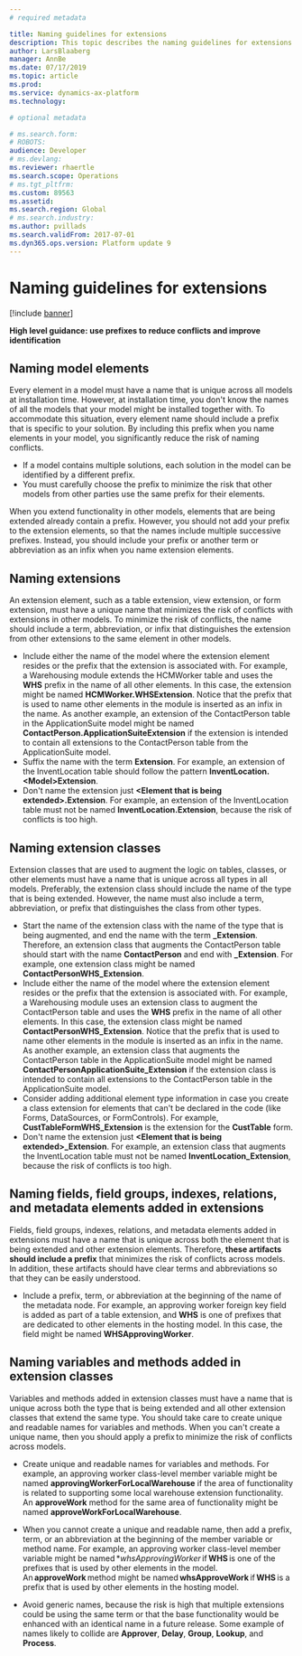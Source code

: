 ```yaml
---
# required metadata

title: Naming guidelines for extensions
description: This topic describes the naming guidelines for extensions. Artifacts added via extension must have a name that is unique across all models at installation time. 
author: LarsBlaaberg
manager: AnnBe
ms.date: 07/17/2019
ms.topic: article
ms.prod: 
ms.service: dynamics-ax-platform
ms.technology: 

# optional metadata

# ms.search.form: 
# ROBOTS: 
audience: Developer
# ms.devlang: 
ms.reviewer: rhaertle
ms.search.scope: Operations
# ms.tgt_pltfrm: 
ms.custom: 89563
ms.assetid: 
ms.search.region: Global
# ms.search.industry: 
ms.author: pvillads
ms.search.validFrom: 2017-07-01
ms.dyn365.ops.version: Platform update 9
---
```


# Naming guidelines for extensions

[!include [banner](../includes/banner.md)]

**High level guidance: use prefixes to reduce conflicts and improve identification**

## Naming model elements
Every element in a model must have a name that is unique across all models at installation time. However, at installation time, you don't know the names of all the models that your model might be installed together with. To accommodate this situation, every element name should include a prefix that is specific to your solution. By including this prefix when you name elements in your model, you significantly reduce the risk of naming conflicts.

+ If a model contains multiple solutions, each solution in the model can be identified by a different prefix. 
+ You must carefully choose the prefix to minimize the risk that other models from other parties use the same prefix for their elements.

When you extend functionality in other models, elements that are being extended already contain a prefix. However, you should not add your prefix to the extension elements, so that the names include multiple successive prefixes. Instead, you should include your prefix or another term or abbreviation as an infix when you name extension elements.

## Naming extensions

An extension element, such as a table extension, view extension, or form extension, must have a unique name that minimizes the risk of conflicts with extensions in other models. To minimize the risk of conflicts, the name should include a term, abbreviation, or infix that distinguishes the extension from other extensions to the same element in other models.

+ Include either the name of the model where the extension element resides or the prefix that the extension is associated with. For example, a Warehousing module extends the HCMWorker table and uses the **WHS** prefix in the name of all other elements. In this case, the extension might be named **HCMWorker.WHSExtension**. Notice that the prefix that is used to name other elements in the module is inserted as an infix in the name. As another example, an extension of the ContactPerson table in the ApplicationSuite model might be named **ContactPerson.ApplicationSuiteExtension** if the extension is intended to contain all extensions to the ContactPerson table from the ApplicationSuite model.
+ Suffix the name with the term **Extension**. For example, an extension of the InventLocation table should follow the pattern **InventLocation.&lt;Model&gt;Extension**.
+ Don't name the extension just **&lt;Element that is being extended&gt;.Extension**. For example, an extension of the InventLocation table must not be named **InventLocation.Extension**, because the risk of conflicts is too high.

## Naming extension classes

Extension classes that are used to augment the logic on tables, classes, or other elements must have a name that is unique across all types in all models. Preferably, the extension class should include the name of the type that is being extended. However, the name must also include a term, abbreviation, or prefix that distinguishes the class from other types.

+ Start the name of the extension class with the name of the type that is being augmented, and end the name with the term **\_Extension**.
Therefore, an extension class that augments the ContactPerson table should start with the name **ContactPerson** and end with **\_Extension**. For example, one extension class might be named **ContactPersonWHS\_Extension**.
+ Include either the name of the model where the extension element resides or the prefix that the extension is associated with. For example, a Warehousing module uses an extension class to augment the ContactPerson table and uses the **WHS** prefix in the name of all other elements. In this case, the extension class might be named **ContactPersonWHS\_Extension**. Notice that the prefix that is used to name other elements in the module is inserted as an infix in the name. As another example, an extension class that augments the ContactPerson table in the ApplicationSuite model might be named **ContactPersonApplicationSuite\_Extension** if the extension class is intended to contain all extensions to the ContactPerson table in the ApplicationSuite model.
+ Consider adding additional element type information in case you create a class extension for elements that can't be declared in the code (like Forms, DataSources, or FormControls). For example, **CustTableFormWHS\_Extension** is the extension for the **CustTable** form.
+ Don't name the extension just **&lt;Element that is being extended&gt;\_Extension**. For example, an extension class that augments the InventLocation table must not be named **InventLocation\_Extension**, because the risk of conflicts is too high.

## Naming fields, field groups, indexes, relations, and metadata elements added in extensions

Fields, field groups, indexes, relations, and metadata elements added in extensions must have a name that is unique across both the element that is being extended and other extension elements. Therefore, **these artifacts should include a prefix** that minimizes the risk of conflicts across models. In addition, these artifacts should have clear terms and abbreviations so that they can be easily understood. 

+ Include a prefix, term, or abbreviation at the beginning of the name of the metadata node. For example, an approving worker foreign key field is added as part of a table extension, and **WHS** is one of prefixes that are dedicated to other elements in the hosting model. In this case, the field might be named **WHSApprovingWorker**.

## Naming variables and methods added in extension classes

Variables and methods added in extension classes must have a name that is unique across both the type that is being extended and all other extension classes that extend the same type. You should take care to create unique and readable names for variables and methods. When you can't create a unique name, then you should apply a prefix to minimize the risk of conflicts across models. 

+ Create unique and readable names for variables and methods. For example, an approving worker class-level member variable might be named **approvingWorkerForLocalWarehouse** if the area of functionality is related to supporting some local warehouse extension functionality. An **approveWork** method for the same area of functionality might be named **approveWorkForLocalWarehouse**. 
 
+ When you cannot create a unique and readable name, then add a prefix, term, or an abbreviation at the beginning of the member variable or method name. For example, an approving worker class-level member variable might be named **whsApprovingWorker* if **WHS** is one of the prefixes that is used by other elements in the model. An **approveWork** method might be named **whsApproveWork** if **WHS** is a prefix that is used by other elements in the hosting model. 
 
+ Avoid generic names, because the risk is high that multiple extensions could be using the same term or that the base functionality would be enhanced with an identical name in a future release. Some example of names likely to collide are **Approver**, **Delay**, **Group**, **Lookup**, and **Process**.   

